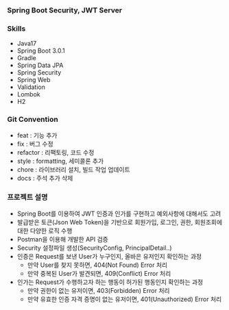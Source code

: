 ### Spring Boot Security, JWT Server

### Skills
- Java17
- Spring Boot 3.0.1
- Gradle
- Spring Data JPA
- Spring Security
- Spring Web
- Validation
- Lombok
- H2

### Git Convention
- feat : 기능 추가
- fix : 버그 수정
- refactor : 리팩토링, 코드 수정
- style : formatting, 세미콜론 추가
- chore : 라이브러리 설치, 빌드 작업 업데이트
- docs : 주석 추가 삭제

### 프로젝트 설명
- Spring Boot를 이용하여 JWT 인증과 인가를 구현하고 예외사항에 대해서도 고려
- 발급받은 토큰(Json Web Token)을 기반으로 회원가입, 로그인, 권한, 회원조회에 대한 다양한 로직 수행
- Postman을 이용해 개발한 API 검증
- Security 설정파일 생성(SecurityConfig, PrincipalDetail..)
- 인증은 Request를 보낸 User가 누구인지, 올바은 유저인지 확인하는 과정
  - 만약 User를 찾지 못하면, 404(Not Found) Error 처리
  - 만약 중복된 User가 발견되면, 409(Conflict) Error 처리
- 인가는 Request가 수행하고자 하는 행동이 허가된 행동인지 확인하는 과정
  - 만약 권한이 없는 유저이면, 403(Forbidden) Error 처리
  - 만약 유효한 인증 자격 증명이 없는 유저이면, 401(Unauthorized) Error 처리
  
